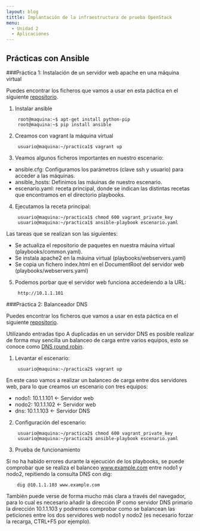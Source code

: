 ```yaml
---
layout: blog
tittle: Implantación de la infraestructura de prueba OpenStack
menu:
  - Unidad 2
  - Aplicaciones
---
```

## Prácticas con Ansible

###Práctica 1: Instalación de un servidor web apache en una máquina virtual

Puedes encontrar los ficheros que vamos a usar en esta páctica en el siguiente [repositorio](https://github.com/iesgn/cloud/tree/gh-pages/curso/u2/practicas/ansible/practica1).

1) Instalar ansible

        root@maquina:~$ apt-get install python-pip
        root@maquina:~$ pip install ansible
 
2) Creamos con vagrant la máquina virtual

        usuario@maquina:~/practica1$ vagrant up
        
3) Veamos algunos ficheros importantes en nuestro escenario:

* ansible.cfg: Configuramos los parámetros (clave ssh y usuario) para acceder a las máquinas.
* ansible_hosts: Definimos las máuinas de nuestro escenario.
* escenario.yaml: receta principal, donde se indican las distintas recetas que encontramos en el directorio playbooks.

4) Ejecutamos la receta principal:

        usuario@maquina:~/practica1$ chmod 600 vagrant_private_key
        usuario@maquina:~/practica1$ ansible-playbook escenario.yaml
        
Las tareas que se realizan son las siguientes:

* Se actualiza el repositorio de paquetes en nuestra máuina virtual (playbooks/common.yaml).
* Se instala apache2 en la máuina virtual (playbooks/webservers.yaml)
* Se copia un fichero index.html en el DocumentRoot del servidor web (playbooks/webservers.yaml)
   	
5) Podemos porbar que el servidor web funciona accedeiendo a la URL:

        http://10.1.1.101
     
        
###Práctica 2: Balanceador DNS

Puedes encontrar los ficheros que vamos a usar en esta páctica en el siguiente [repositorio](https://github.com/iesgn/cloud/tree/gh-pages/curso/u1/practicas/ansible/practica2).

Utilizando entradas tipo A duplicadas en un servidor DNS es posible realizar de forma muy sencilla un balanceo de carga entre varios equipos, esto se conoce como [DNS round robin](http://en.wikipedia.org/wiki/Round-robin_DNS).

1) Levantar el escenario:

        usuario@maquina:~/practica2$ vagrant up

En este caso vamos a realizar un balanceo de carga entre dos servidores web, para lo que creamos un escenario con tres equipos:

* nodo1: 10.1.1.101 <- Servidor web
* nodo2: 10.1.1.102 <- Servidor web
* dns: 10.1.1.103 <- Servidor DNS

2) Configuración del escenario:

        usuario@maquina:~/practica2$ chmod 600 vagrant_private_key
        usuario@maquina:~/practica2$ ansible-playbook escenario.yaml
        
3) Prueba de funcionamiento

Si no ha habido errores durante la ejecución de los playbooks, se puede comprobar que se realiza el balanceo www.example.com entre nodo1 y nodo2, repitiendo la consulta DNS con dig:

        dig @10.1.1.103 www.example.com

También puede verse de forma mucho más clara a través del navegador, para lo cual es necesario añadir la dirección IP como servidor DNS primario la dirección 10.1.1.103 y podremos comprobar como se balancean las peticiones entre los dos servidores web nodo1 y nodo2 (es necesario forzar la recarga, CTRL+F5 por ejemplo).
